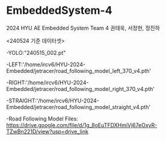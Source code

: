 # EmbeddedSystem-4
2024 HYU AE Embedded System Team 4
권태욱, 서정현, 정진하

<240524 기준 데이터셋>

-YOLO:"240515_002.pt"

-LEFT:'/home/ircv6/HYU-2024-Embedded/jetracer/road_following_model_left_370_v4.pth'

-RIGHT:'/home/ircv6/HYU-2024-Embedded/jetracer/road_following_model_right_370_v4.pth'

-STRAIGHT:'/home/ircv6/HYU-2024-Embedded/jetracer/road_following_model_straight_v4.pth'

-Road Following Model Files: https://drive.google.com/file/d/1g_8oEuTFDXHmiVj67eOxyR-TZwBn221D/view?usp=drive_link
